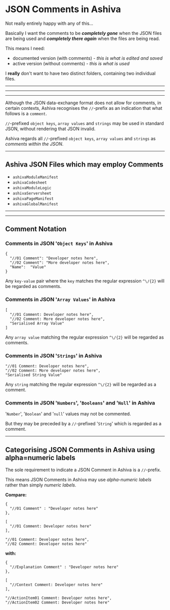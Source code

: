 # JSON Comments in Ashiva


Not really entirely happy with any of this...

Basically I want the comments to be **_completely gone_** when the JSON files are being used and **_completely there again_** when the files are being read.

This means I need:

 - documented version (with comments) - _this is what is edited and saved_
 - active version (without comments) - _this is what is used_
 
I **really** don't want to have two distinct folders, containing two individual files.

_____
_____
_____




Although the JSON data-exchange format does not allow for comments, in certain contexts, Ashiva recognises the `//`-prefix as an indication that what follows is a `comment`.

`//`-prefixed `object keys`, `array values` and `strings` may be used in standard JSON, without rendering that JSON invalid.

Ashiva regards all `//`-prefixed `object keys`, `array values` and `strings` as _comments within the JSON_.

_____

## Ashiva JSON Files which may employ Comments

- `ashivaModuleManifest`
- `ashivaCodesheet`
- `ashivaModuleLogic`
- `ashivaServersheet`
- `ashivaPageManifest`
- `ashivaGlobalManifest`

_____




_____

## Comment Notation

### Comments in JSON '`Object Keys`' in Ashiva

```
{
  "//01 Comment": "Developer notes here",
  "//02 Comment": "More developer notes here",
  "Name":  "Value"
}
```
Any `key-value` pair where the `key` matches the regular expression `^\/{2}` will be regarded as comments.


### Comments in JSON '`Array Values`' in Ashiva

```
[
  "//01 Comment: Developer notes here",
  "//02 Comment: More developer notes here",
  "Serialised Array Value"
]
```

Any `array value` matching the regular expression `^\/{2}` will be regarded as comments.


### Comments in JSON '`Strings`' in Ashiva

```
"//01 Comment: Developer notes here",
"//02 Comment: More developer notes here",
"Serialised String Value"
```

Any `string` matching the regular expression `^\/{2}` will be regarded as a comment.


### Comments in JSON '`Numbers`', '`Booleans`' and '`Null`' in Ashiva

'`Number`', '`Boolean`' and '`null`' values may not be commented.

But they may be preceded by a `//`-prefixed '`String`' which is regarded as a comment.

______

##  Categorising JSON Comments in Ashiva using alpha=numeric labels

The sole requirement to indicate a JSON Comment in Ashiva is a `//`-prefix.

This means JSON Comments in Ashiva may use _alpha-numeric labels_ rather than simply _numeric labels_.

**Compare:**

```
{
  "//01 Comment" : "Developer notes here"
},

[
  "//01 Comment: Developer notes here"
],

"//01 Comment: Developer notes here",
"//02 Comment: Developer notes here"
```

**with:**

```
{
  "//Explanation Comment" : "Developer notes here"
},

[
  "//Context Comment: Developer notes here"
],

"//ActionItem01 Comment: Developer notes here",
"//ActionItem02 Comment: Developer notes here"
```
